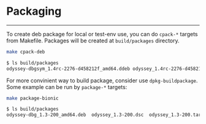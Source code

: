 # Packaging

----

To create deb package for local or test-env use, you can do `cpack-*` targets from Makefile.
Packages will be created at `build/packages` directory.
```sh
make cpack-deb

$ ls build/packages
odyssey-dbgsym_1.4rc-2276-d458212f_amd64.ddeb odyssey_1.4rc-2276-d458212f_amd64.deb
```

For more convinient way to build package, consider use `dpkg-buildpackage`. Some example can be run by `package-*` targets:
```sh
make package-bionic

$ ls build/packages
odyssey-dbg_1.3-200_amd64.deb  odyssey_1.3-200.dsc  odyssey_1.3-200.tar.xz  odyssey_1.3-200_amd64.buildinfo  odyssey_1.3-200_amd64.changes  odyssey_1.3-200_amd64.deb
```
